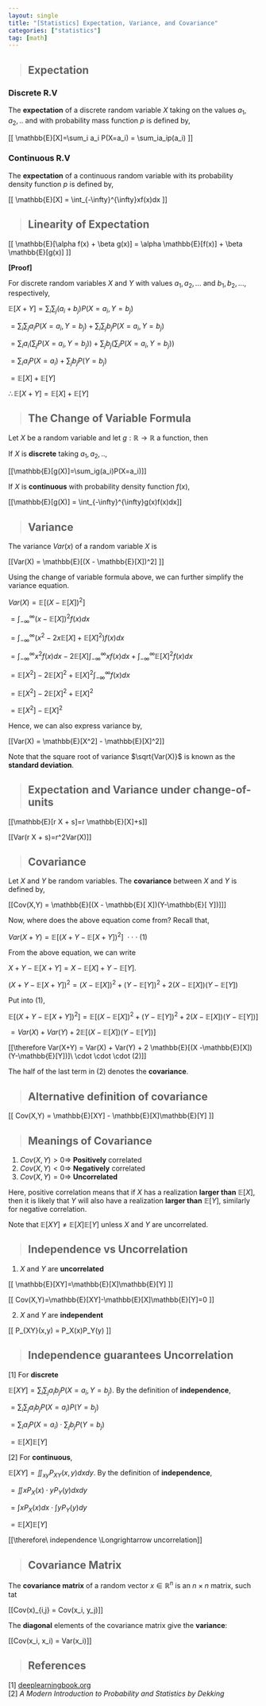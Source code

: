 ```yaml
---
layout: single
title: "[Statistics] Expectation, Variance, and Covariance"
categories: ["statistics"]
tag: [math]
---
```


> ## Expectation

### Discrete R.V

The **expectation** of a discrete random variable $X$ taking on the values $a_1, a_2,..$ and with probability mass function $p$ is defined by,

\[[ \mathbb{E}[X]=\sum_i a_i P(X=a_i) = \sum_ia_ip(a_i) \]]

### Continuous R.V

The **expectation** of a continuous random variable with its probability density function $p$ is defined by,

\[[ \mathbb{E}[X] = \int\_{-\infty}^{\infty}xf(x)dx \]]

> ## Linearity of Expectation

\[[ \mathbb{E}[\alpha f(x) + \beta g(x)] = \alpha \mathbb{E}[f(x)] + \beta \mathbb{E}[g(x)] \]]

**[Proof]**

For discrete random variables $X$ and $Y$ with values $a_1, a_2, ...$ and $b_1, b_2, ...$, respectively,

$\mathbb{E}[X+Y] = \sum_i\sum_j (a_i + b_j)P(X=a_i,Y=b_j)$

$= \sum_i\sum_j a_i P(X=a_i, Y=b_j) + \sum_i\sum_j b_j P(X=a_i, Y=b_j)$

$= \sum_ia_i(\sum_j P(X=a_i, Y=b_j)) + \sum_j b_j(\sum_i P(X=a_i, Y=b_j))$

$= \sum_i a_i P(X=a_i) + \sum_j b_j P(Y=b_j)$

$= \mathbb{E}[X] + \mathbb{E}[Y]$

$\therefore \mathbb{E}[X+Y]=\mathbb{E}[X]+\mathbb{E}[Y]$

> ## The Change of Variable Formula

Let $X$ be a random variable and let $g: \mathbb{R} \rightarrow \mathbb{R}$ a function, then

If $X$ is **discrete** taking $a_1, a_2,..$,

\[[\mathbb{E}[g(X)]=\sum_ig(a_i)P(X=a_i)\]]

If $X$ is **continuous** with probability density function $f(x)$,

\[[\mathbb{E}[g(X)] = \int\_{-\infty}^{\infty}g(x)f(x)dx\]]

> ## Variance

The variance $Var(x)$ of a random variable $X$ is

\[[Var(X) = \mathbb{E}[(X - \mathbb{E}[X])^2] \]]

Using the change of variable formula above, we can further simplify the variance equation.

$Var(X) = \mathbb{E}[(X - \mathbb{E}[X])^2]$

$= \int_{-\infty}^{\infty}(x-\mathbb{E}[X])^2f(x)dx$

$= \int_{-\infty}^{\infty}(x^2 - 2x\mathbb{E}[X]+\mathbb{E}[X]^2)f(x)dx$

$= \int_{-\infty}^{\infty}x^2f(x)dx - 2\mathbb{E}[X] \int_{-\infty}^{\infty}xf(x)dx + \int_{-\infty}^{\infty} \mathbb{E}[X]^2f(x)dx$

$= \mathbb{E}[X^2] - 2\mathbb{E}[X]^2 + \mathbb{E}[X]^2 \int_{-\infty}^{\infty}f(x)dx$

$= \mathbb{E}[X^2] - 2\mathbb{E}[X]^2 + \mathbb{E}[X]^2$

$= \mathbb{E}[X^2] - \mathbb{E}[X]^2$

Hence, we can also express variance by,

\[[Var(X) = \mathbb{E}[X^2] - \mathbb{E}[X]^2\]]

Note that the square root of variance $\sqrt{Var(X)}$ is known as the **standard deviation**.

> ## Expectation and Variance under change-of-units

\[[\mathbb{E}[r X + s]=r \mathbb{E}[X]+s\]]

\[[Var(r X + s)=r^2Var(X)\]]

> ## Covariance

Let $X$ and $Y$ be random variables. The **covariance** between $X$ and $Y$ is defined by,

\[[Cov(X,Y) = \mathbb{E}[(X - \mathbb{E}[ X])(Y-\mathbb{E}[ Y])]\]]

Now, where does the above equation come from? Recall that,

$Var(X+Y)=\mathbb{E}[(X+Y-\mathbb{E}[X + Y])^2]\ \cdot \cdot\ \cdot\ (1)$

From the above equation, we can write

$X+Y-\mathbb{E}[X+Y] = X - \mathbb{E}[X] + Y - \mathbb{E}[Y]$.

$(X+Y-\mathbb{E}[X+Y])^2 = (X-\mathbb{E}[X])^2 + (Y-\mathbb{E}[Y])^2 + 2(X-\mathbb{E}[X])(Y-\mathbb{E}[Y])$

Put into $(1)$,

$\mathbb{E}[(X+Y-\mathbb{E}[X + Y])^2] = \mathbb{E}[(X-\mathbb{E}[X ])^2 + (Y-\mathbb{E}[Y])^2 + 2(X-\mathbb{E}[X])(Y-\mathbb{E}[Y])]$

$= Var(X) + Var(Y) + 2 \mathbb{E}[(X-\mathbb{E}[X ])(Y-\mathbb{E}[Y])]$

\[[\therefore Var(X+Y) = Var(X) + Var(Y) + 2 \mathbb{E}[(X -\mathbb{E}[X])(Y-\mathbb{E}[Y])]\ \cdot \cdot \cdot (2)\]]

The half of the last term in $(2)$ denotes the **covariance**.

> ## Alternative definition of covariance

\[[ Cov(X,Y) = \mathbb{E}[XY] - \mathbb{E}[X]\mathbb{E}[Y] \]]

> ## Meanings of Covariance

1. $Cov(X,Y)>0 \Longrightarrow$ **Positively** correlated
2. $Cov(X,Y)<0 \Longrightarrow$ **Negatively** correlated
3. $Cov(X,Y)=0 \Longrightarrow$ **Uncorrelated**

Here, positive correlation means that if $X$ has a realization **larger than** $\mathbb{E}[X]$, then it is likely that $Y$ will also have a realization **larger than** $\mathbb{E}[Y]$, similarly for negative correlation.

Note that $\mathbb{E}[XY] \neq \mathbb{E}[X]\mathbb{E}[Y]$ unless $X$ and $Y$ are uncorrelated.

> ## Independence vs Uncorrelation

1. $X$ and $Y$ are **uncorrelated**

\[[ \mathbb{E}[XY]=\mathbb{E}[X]\mathbb{E}[Y] \]]

\[[ Cov(X,Y)=\mathbb{E}[XY]-\mathbb{E}[X]\mathbb{E}[Y]=0 \]]

2. $X$ and $Y$ are **independent**

\[[ P_{XY}(x,y) = P_X(x)P_Y(y) \]]

> ## Independence guarantees Uncorrelation

[1] For **discrete**

$\mathbb{E}[XY] = \sum_i\sum_j a_ib_j P(X=a_i, Y=b_j)$. By the definition of **independence**,

$= \sum_i\sum_j a_i b_j P(X=a_i)P(Y=b_j)$

$= \sum_i a_i P(X=a_i) \cdot \sum_j b_j P(Y=b_j)$

$= \mathbb{E}[X] \mathbb{E}[Y]$

[2] For **continuous**,

$\mathbb{E}[XY] = \iint_{xy}P_{XY}(x,y)dxdy$. By the definition of **independence**,

$= \iint xP_X(x) \cdot yP_Y(y)dxdy$

$= \int xP_X(x)dx \cdot \int yP_Y(y)dy$

$= \mathbb{E}[X] \mathbb{E}[Y]$

\[[\therefore\ independence \Longrightarrow uncorrelation\]]

> ## Covariance Matrix

The **covariance matrix** of a random vector $x \in \mathbb{R}^n$ is an $n \times n$ matrix, such tat

\[[Cov(x)_{i,j} = Cov(x_i, y_j)\]]

The **diagonal** elements of the covariance matrix give the **variance**:

\[[Cov(x_i, x_i) = Var(x_i)\]]

> ## References

[1] [deeplearningbook.org](https://www.deeplearningbook.org/)  
[2] _A Modern Introduction to Probability and Statistics by Dekking_
